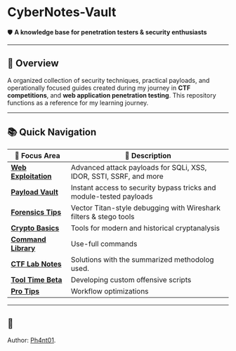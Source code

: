 # CyberNotes-Vault  
🛡️ **A knowledge base for penetration testers & security enthusiasts**  

---

## 🔭 Overview  
A organized collection of security techniques, practical payloads, and operationally focused guides created during my journey in **CTF competitions**, and **web application penetration testing**. This repository functions as a reference for my learning journey.  

---

## 📚 Quick Navigation  

| 🧱 Focus Area                                                                               | 🔖 Description                                                      |
| ------------------------------------------------------------------------------------------- | ------------------------------------------------------------------- |
| [**Web Exploitation**](https://github.com/Ph4nt01/CyberNotes-Vault/blob/main/web.md)        | Advanced attack payloads for SQLi, XSS, IDOR, SSTI, SSRF, and more  |
| [**Payload Vault**](https://github.com/Ph4nt01/CyberNotes-Vault/blob/main/payloads.md)      | Instant access to security bypass tricks and module-tested payloads |
| [**Forensics Tips**](https://github.com/Ph4nt01/CyberNotes-Vault/blob/main/forensics.md)    | Vector Titan-style debugging with Wireshark filters & stego tools   |
| [**Crypto Basics**](https://github.com/Ph4nt01/CyberNotes-Vault/blob/main/crypto.md)        | Tools for modern and historical cryptanalysis                       |
| [**Command Library**](https://github.com/Ph4nt01/CyberNotes-Vault/blob/main/commandslib.md) | Use-full commands                                                   |
| [**CTF Lab Notes**](https://github.com/Ph4nt01/CyberNotes-Vault/blob/main/flag_log.md)      | Solutions with the summarized methodolog used.                      |
| [**Tool Time Beta**](https://github.com/Ph4nt01/CyberNotes-Vault/blob/main/toolkit.md)      | Developing custom offensive scripts                                 |
| [**Pro Tips**](https://github.com/Ph4nt01/CyberNotes-Vault/blob/main/tricks.md)             | Workflow optimizations                                              |

---

## 📜 
Author: [Ph4nt01](https://github.com/Ph4nt01).